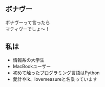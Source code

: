 ## ボナヴー
ボナヴーって言ったら<br>
マティヴーでしょ〜！

## 私は
- 情報系の大学生
- MacBookユーザー
- 初めて触ったプログラミング言語はPython
- 愛計やik、lovemeasureと名乗っています
